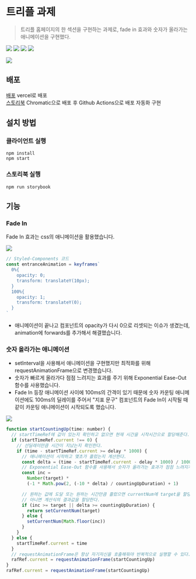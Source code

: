 # 트리플 과제

> 트리플 홈페이지의 한 섹션을 구현하는 과제로, fade in 효과와 숫자가 올라가는 애니메이션을 구현했다.

<img src="https://img.shields.io/badge/Typescript-3178C6?style=flat&logo=Typescript&logoColor=white"/></a>
<img src="https://img.shields.io/badge/React-61DAFB?style=flat&logo=React&logoColor=white"/></a>
<img src="https://img.shields.io/badge/Styled--components-DB7093?style=flat&logo=Styled-components&logoColor=white"/></a>
<img src="https://img.shields.io/badge/Storybook-FF4785?style=flat&logo=Storybook&logoColor=white"/></a>

<img src="https://user-images.githubusercontent.com/34996487/177484287-8af8118b-ed97-4a7a-ae4e-328eb5df6d8b.gif"></img>


## 배포

[배포](https://pretask.vercel.app/) vercel로 배포  
[스토리북](https://62c3d3e520efb96e583b77f0-ddvbqyauoj.chromatic.com/) Chromatic으로 배포 후 Github Actions으로 배포 자동화 구현

## 설치 방법

### 클라이언트 실행

```
npm install
npm start
```

### 스토리북 실행
```
npm run storybook
```

## 기능
### Fade In

Fade In 효과는 css의 애니메이션을 활용했습니다.

<img src="https://user-images.githubusercontent.com/34996487/177484294-24fc3c23-017d-4522-84c6-a44933c21e61.gif"></img>

```javascript
// Styled-Components 코드
const entranceAnimation = keyframes`
  0%{
    opacity: 0;
    transform: translateY(10px);
  }
  100%{
    opacity: 1;
    transform: translateY(0);
  }
`
```

- 애니메이션이 끝나고 컴포넌트의 opacity가 다시 0으로 리셋되는 이슈가 생겼는데, animation에 forwards를 추가해서 해결했습니다.

### 숫자 올라가는 애니메이션

- setInterval을 사용해서 애니메이션을 구현했지만 최적화를 위해 requestAnimationFrame으로 변경했습니다.  
- 숫자가 빠르게 올라가다 점점 느려지는 효과를 주기 위해 Exponential Ease-Out 함수를 사용했습니다. 
- Fade In 등장 애니메이션 사이에 100ms의 간격이 있기 때문에 숫자 카운팅 애니메이션에도 100ms의 딜레이를 주어서 "지표 문구" 컴포넌트의 Fade In이 시작될 때 같이 카운팅 애니메이션이 시작되도록 했습니다.  

<img src="https://user-images.githubusercontent.com/34996487/177484298-418721e5-e299-47a8-8822-fb4260b9fd8f.gif"></img>

```javascript
function startCountingUp(time: number) {
  // startTimeRef에 값이 있는지 확인하고 없으면 현재 시간을 시작시간으로 할당해준다.
  if (startTimeRef.current !== 0) {
    // 선딜레이만큼 시간이 지났는지 확인한다.
    if (time - startTimeRef.current >= delay * 1000) {
      // 애니메이션이 시작하고 몇초가 흘렀는지 계산한다.
      const delta = (time - startTimeRef.current - delay * 1000) / 1000
      // Exponential Ease-Out 함수를 사용해서 숫자가 올라가는 효과가 점점 느려지게 구현했다.
      const inc =
        Number(target) *
        (-1 * Math.pow(2, (-10 * delta) / countingUpDuration) + 1)

      // 원하는 값에 도달 또는 원하는 시간만큼 흘렀으면 currentNum에 target을 할당한다.
      // 아니면 계산식의 결과값을 할당한다.
      if (inc >= target || delta >= countingUpDuration) {
        return setCurrentNum(target)
      } else {
        setCurrentNum(Math.floor(inc))
      }
    }
  } else {
    startTimeRef.current = time
  }
  // requestAnimationFrame은 항상 자기자신을 호출해줘야 반복적으로 실행할 수 있다.
  rafRef.current = requestAnimationFrame(startCountingUp)
}
rafRef.current = requestAnimationFrame(startCountingUp)
```

